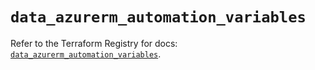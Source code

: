 # `data_azurerm_automation_variables`

Refer to the Terraform Registry for docs: [`data_azurerm_automation_variables`](https://registry.terraform.io/providers/hashicorp/azurerm/4.36.0/docs/data-sources/automation_variables).
